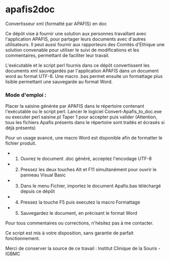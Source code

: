 # apafis2doc
 Convertisseur xml (formatté par APAFIS) en doc

Ce dépôt vise à fournir une solution aux personnes travaillant avec l'application APAFIS, pour partager leurs documents avec d'autres utilisateurs.
Il peut aussi fournir aux rapporteurs des Comités d'Ethique une solution convenable pour utiliser le suivi de modifications et les commentaires, permettant de faciliter leur travail.

L'exécutable et le script perl fournis dans ce dépôt convertissent les documents xml sauvegardés par l'application APAFIS dans un document word au format UTF-8.
Une macro .bas permet ensuite un formattage plus lisible permettant une sauvegarde au format Word.

### Mode d'emploi :

Placer la saisine générée par APAFIS dans le répertoire contenant l'exécutable ou le script perl.
Lancer le logiciel Convert-Apafis_to_doc.exe ou executer perl saisine.pl
Taper 1 pour accepter puis valider
(Attention, tous les fichiers Apafis présents dans le répertoire sont traités et écrasés si déjà présents)

Pour un usage avancé, une macro Word est disponible afin de formatter le fichier produit.

* 1) Ouvrez le document .doc généré, acceptez l'encodage UTF-8
* 2) Pressez les deux touches Alt et F11 simultanément pour ouvrir le panneau Visual Basic
* 3) Dans le menu Fichier, importez le document Apafis.bas téléchargé depuis ce dépôt
* 4) Pressez la touche F5 puis executez la macro Formattage
* 5) Sauvegardez le document, en précisant le format Word

Pour tous commentaires ou corrections, n'hésitez pas à me contacter.

Ce script est mis à votre disposition, sans garantie de parfait fonctionnement.

Merci de conserver la source de ce travail : Institut Clinique de la Souris - IGBMC
